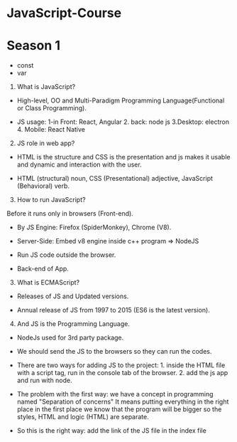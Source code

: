 # JavaScript-Course

# Season 1 

- const
- var

1. What is JavaScript?

- High-level, OO and Multi-Paradigm Programming Language(Functional or Class Programming).

- JS usage: 1-in Front: React, Angular 2. back: node js 3.Desktop: electron 4. Mobile: React Native

2. JS role in web app?

- HTML is the structure and CSS is the presentation and js makes it usable and dynamic and interaction with the user.

- HTML (structural) noun, CSS (Presentational) adjective, JavaScript (Behavioral) verb.

3. How to run JavaScript?

Before it runs only in browsers (Front-end).

- By JS Engine: Firefox (SpiderMonkey), Chrome (V8).

- Server-Side: Embed v8 engine inside c++ program => NodeJS

- Run JS code outside the browser.

- Back-end of App.

3. What is ECMAScript?

- Releases of JS and Updated versions.

- Annual release of JS from 1997 to 2015 (ES6 is the latest version).

4. And JS is the Programming Language.

- NodeJs used for 3rd party package.

- We should send the JS to the browsers so they can run the codes.
 
- There are two ways for adding JS to the project: 1. inside the HTML file with a script tag, run in the console tab of the browser.  2. add the js app and   run with node.

- The problem with the first way: we have a concept in programming named "Separation of concerns" It means putting everything in the right place in the first place we know that the program will be bigger so the styles, HTML and logic (HTML) are separate. 

- So this is the right way: add the link of the JS file in the index file <script src="./app.js">

- We store temporarily the data in variables. label of the box will be the name and what we put inside the box is the value.

- The names should be meaningful, and use them everywhere in our program. we described them with these three keywords: var, Const, and Let.

- Don't use var! it is outdated.

- The names of var are camelCase and react PascalCase.

- Data types: 1. Primitive types (value type includes: Boolean, Null, Undefined, Number, String, Symbol) 2.Object type (reference type includes: Array, Object, Function, Date, Regex).

- JS is a Dynamic type and doesn't have to manually define and determined them automatically.

- Const vs Let: Const values can't be changed. and use const as much as possible. with let we can have undefined vars but in const we can't.

- The most of types that we have in js are object type.

-  Object means the related data that is gathered together and we can't store them in class.

- The objects are collections of key: values. 

- NOTE: we can change the values that are declared with const in object type cause we didn't change the reference itself but we changed the property of the object or index of the array. ( but give an error if you write a new object with the same name user and want to declare it)

- Dynamic objects with bracket notation.

- List data: Arrays, the order of values have mattered. the address of each one is called the index. array type: object.

- Array size isn't fixed and they're dynamic to add an index.

- Operators exist in maths too. first kind of them are Arithmetic operators: 1.+ 2.- 3.* 4./

- console.log("4" + 3); concat and both types are string in + both converts to string.

- we called a number inside a string: A numeric String like "4".

- In -,/,* the numeric string converts to a number and the boolean to a number (null=0, true=1, false=0).

- NAN: is an error that says not a number, it means we can't do subtraction of a "4" with "yas" and also We can't MUltiply a number in a string: "4" * "yas".

- and "4" and "3" we can do the operations and convert them to numbers.

- We can separate the long numbers with (underline _ ) sign. like: 300_000.

- The result of Comparisons is boolean.

- Equality: 1. Strict (type, value) ===  2.Loose (value) == 

- NOTE: use from strict type as much as you can cause it is more secure.

- Not Equality: !== (type, value), != (value).

- Ternary: Condition ? "AAA" : "BBB". 

- Ternary: kind of if condition, not only strings but functions or results can be used.

- Logical operators-boolean : and &&, || or, ?? (null coalesing), !(not).

- OR: do the process until reach to the first truthy, if none of them were truthy it will return the last expression.

- AND: do the proceess until reach the first falsy, if all of them are truthy returns the last expression.

- Logical operators-non-boolean : there is a concept called truthy and falsy. 

- falsy: 0, "", null, undefined, NAN. and the result of &&, || shouldn't be always boolean.

- Truthy: except above options.

- ?? used for converting 0 and "" to truthy values.

- Control flow: if-else/ switch-case/ for/ while.

- if used from BREAK it will check the other conditions too. when used switch-case that the values are constant like strings, int.
- 
- for loop:  

- for of and for in:  they used in another place. for in: for objects when want to find key values. and for if for idexes of array.

- break: the process will stup and the loop will be end.

- continue: if a specific condition was true it returns to the first of the loop and runs the loop again and didn't run the other lines of the loop. use it in special scenarios.

- function: Power ( ** ), every func gives parameters in ().

- question: we always need to show a log to the user or wants to access the result of the processing

- return: everything after return will ignore. and the result is stored in the func.

we have multy return but one of the runs the first one

- this refers to an object that operates the method.

- Constuctor / factory function

# Season 10: Introduction to DOM 
1. At first we want to Implement and show them in our browser and all changes that are applied to HTML. so what is DOM Manipulation that is an important task of JS and first of all what is DOM? When we talk about DOM, we mean the HTML document but we showed them as objects or reversed objects that we named them as DOM (Document Object Model) a model from html document. and DOM is a method of presenting the HTML tags as father-child relationship that with the help of it we can change the attributes, elements content and it called interacting with Js with the HTML Document that we have. dom is not restricted to js and the browser enables us to use it. in a nutshell, the HTML document converts to a DOM or an object and the Document is the entry point's of this object and the first child is HTML itself has a Head and body and so on it's called DOM Traversing. to access to the HTML tags in JavaScript we used from DOM helped us everything in our HTML Doc includes tag we can access it as an object includes the properties, names, id and the other details. so the duty of DOM is creating a structure that  with the help of JS we can access to DOM and select the HTML tags or create the elements, remove or update: DOM Manipulation
DOM isn't just for JS!

2. Select elements in DOM: we talked about that Document is the entry point. so we can access to all the data with typying "document." and they are CSS properties.
one of the methods are queryselector that the entries of document. 


  














